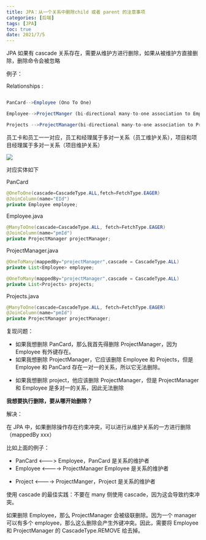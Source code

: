 ```yaml
---
title: JPA：从一个关系中删除child 或者 parent 的注意事项
categories: [后端]
tags: [JPA]
toc: true
date: 2021/7/5
---
```


JPA 如果有 cascade 关系存在，需要从维护方进行删除，如果从被维护方直接删除，删除命令会被忽略

<!--  -->

例子：

Relationships :

```js

PanCard-->Employee (Ono To One)

Employee-->ProjectManger (bi-directional many-to-one association to Employee)

Projects -->ProjectManager(bi-directional many-to-one association to Projects)
```

员工卡和员工一一对应，员工和经理属于多对一关系（员工维护关系），项目和项目经理属于多对一关系（项目维护关系）

![](/images/hibernate/jpa-example-1.jpeg)

对应实体如下

PanCard

```java
@OneToOne(cascade=CascadeType.ALL,fetch=FetchType.EAGER)
@JoinColumn(name="EId")
private Employee employee;
```

Employee.java

```java
@ManyToOne(cascade=CascadeType.ALL, fetch=FetchType.EAGER)
@JoinColumn(name="pmId")
private ProjectManager projectManager;
```

ProjectManager.java

```java
@OneToMany(mappedBy="projectManager",cascade = CascadeType.ALL)
private List<Employee> employee;

@OneToMany(mappedBy="projectManager",cascade = CascadeType.ALL)
private List<Projects> projects;

```

Projects.java

```java
@ManyToOne(cascade=CascadeType.ALL, fetch=FetchType.EAGER)
@JoinColumn(name="pmId")
private ProjectManager projectManager;
```

复现问题：

- 如果我想删除 PanCard，那么我首先得删除 ProjectManager，因为 Employee 有外键存在。
- 如果我想删除 ProjectManager，它应该删除 Employee 和 Projects，但是 Employee 和 PanCard 存在一对一的关系，所以它无法删除。

* 如果我想删除 project，他应该删除 ProjectManager，但是 ProjectManager 和 Employee 是多对一的关系，因此无法删除

**我想要执行删除，要从哪开始删除？**

解决：

在 JPA 中，如果删除操作存在约束冲突，可以进行从维护关系的一方进行删除 （mappedBy xxx）

比如上面的例子：

- PanCard <---> Employee，PanCard 是关系的维护者
- Employee <----> ProjectManager Employee 是关系的维护者

* Project <----> ProjectManger，Project 是关系的维护者

使用 cascade 的最佳实践：不要在 many 侧使用 cascade，因为这会导致约束冲突。

如果删除 Employee，那么 ProjectManager 会被级联删除。因为一个 manager 可以有多个 employee，那么这么删除会产生外键冲突。因此，需要将 Employee 和 ProjectManager 的 CascadeType.REMOVE 给去掉。
